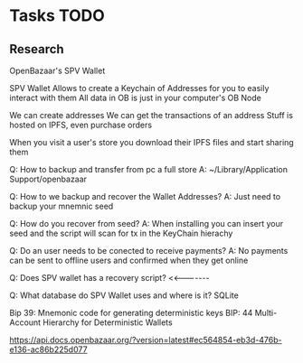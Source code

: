 # Tasks TODO

## Research

OpenBazaar's SPV Wallet

SPV Wallet Allows to create a Keychain of Addresses for you to easily interact with them
All data in OB is just in your computer's OB Node

We can create addresses
We can get the transactions of an address
Stuff is hosted on IPFS, even purchase orders

When you visit a user's store you download their IPFS files and start sharing them

Q: How to backup and transfer from pc a full store
A: ~/Library/Application Support/openbazaar

Q: How to we backup and recover the Wallet Addresses?
A: Just need to backup your mnemnic seed

Q: How do you recover from seed?
A: When installing you can insert your seed and the script will scan for tx in the KeyChain hierachy

Q: Do an user needs to be conected to receive payments?
A: No payments can be sent to offline users and confirmed when they get online

Q: Does SPV wallet has a recovery script? <<-------

Q: What database do SPV Wallet uses and where is it?
SQLite

Bip 39: Mnemonic code for generating deterministic keys
BIP: 44 Multi-Account Hierarchy for Deterministic Wallets


https://api.docs.openbazaar.org/?version=latest#ec564854-eb3d-476b-e136-ac86b225d077